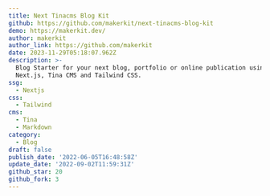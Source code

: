 ```yaml
---
title: Next Tinacms Blog Kit
github: https://github.com/makerkit/next-tinacms-blog-kit
demo: https://makerkit.dev/
author: makerkit
author_link: https://github.com/makerkit
date: 2023-11-29T05:18:07.962Z
description: >-
  Blog Starter for your next blog, portfolio or online publication using
  Next.js, Tina CMS and Tailwind CSS.
ssg:
  - Nextjs
css:
  - Tailwind
cms:
  - Tina
  - Markdown
category:
  - Blog
draft: false
publish_date: '2022-06-05T16:48:58Z'
update_date: '2022-09-02T11:59:31Z'
github_star: 20
github_fork: 3
---
```

